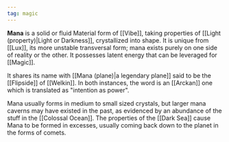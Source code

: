 ```yaml
---
tag: magic
---
```

**Mana** is a solid or fluid Material form of [[Vibe]], taking properties of [[Light (property)|Light or Darkness]], crystallized into shape. It is unique from [[Lux]], its more unstable transversal form; mana exists purely on one side of reality or the other. It possesses latent energy that can be leveraged for [[Magic]].

It shares its name with [[Mana (plane)|a legendary plane]] said to be the [[Flipside]] of [[Welkin]]. In both instances, the word is an [[Arckan]] one which is translated as "intention as power".
  
Mana usually forms in medium to small sized crystals, but larger mana caverns may have existed in the past, as evidenced by an abundance of the stuff in the [[Colossal Ocean]]. The properties of the [[Dark Sea]] cause Mana to be formed in excesses, usually coming back down to the planet in the forms of comets.